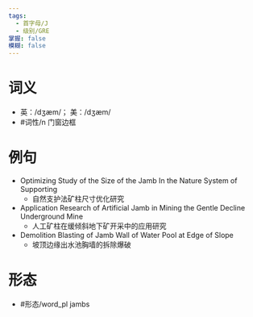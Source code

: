 ```yaml
---
tags:
  - 首字母/J
  - 级别/GRE
掌握: false
模糊: false
---
```

# 词义
- 英：/dʒæm/； 美：/dʒæm/
- #词性/n  门窗边框
# 例句
- Optimizing Study of the Size of the Jamb In the Nature System of Supporting
	- 自然支护法矿柱尺寸优化研究
- Application Research of Artificial Jamb in Mining the Gentle Decline Underground Mine
	- 人工矿柱在缓倾斜地下矿开采中的应用研究
- Demolition Blasting of Jamb Wall of Water Pool at Edge of Slope
	- 坡顶边缘出水池胸墙的拆除爆破
# 形态
- #形态/word_pl jambs
